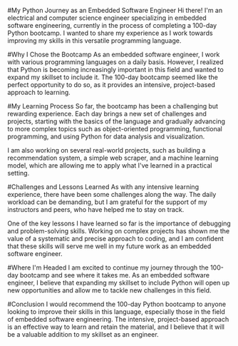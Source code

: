 #My Python Journey as an Embedded Software Engineer
Hi there! I'm an electrical and computer science engineer specializing in embedded software engineering, currently in the process of completing a 100-day Python bootcamp. I wanted to share my experience as I work towards improving my skills in this versatile programming language.

#Why I Chose the Bootcamp
As an embedded software engineer, I work with various programming languages on a daily basis. However, I realized that Python is becoming increasingly important in this field and wanted to expand my skillset to include it. The 100-day bootcamp seemed like the perfect opportunity to do so, as it provides an intensive, project-based approach to learning.

#My Learning Process
So far, the bootcamp has been a challenging but rewarding experience. Each day brings a new set of challenges and projects, starting with the basics of the language and gradually advancing to more complex topics such as object-oriented programming, functional programming, and using Python for data analysis and visualization.

I am also working on several real-world projects, such as building a recommendation system, a simple web scraper, and a machine learning model, which are allowing me to apply what I've learned in a practical setting.

#Challenges and Lessons Learned
As with any intensive learning experience, there have been some challenges along the way. The daily workload can be demanding, but I am grateful for the support of my instructors and peers, who have helped me to stay on track.

One of the key lessons I have learned so far is the importance of debugging and problem-solving skills. Working on complex projects has shown me the value of a systematic and precise approach to coding, and I am confident that these skills will serve me well in my future work as an embedded software engineer.

#Where I'm Headed
I am excited to continue my journey through the 100-day bootcamp and see where it takes me. As an embedded software engineer, I believe that expanding my skillset to include Python will open up new opportunities and allow me to tackle new challenges in this field.

#Conclusion
I would recommend the 100-day Python bootcamp to anyone looking to improve their skills in this language, especially those in the field of embedded software engineering. The intensive, project-based approach is an effective way to learn and retain the material, and I believe that it will be a valuable addition to my skillset as an engineer.
